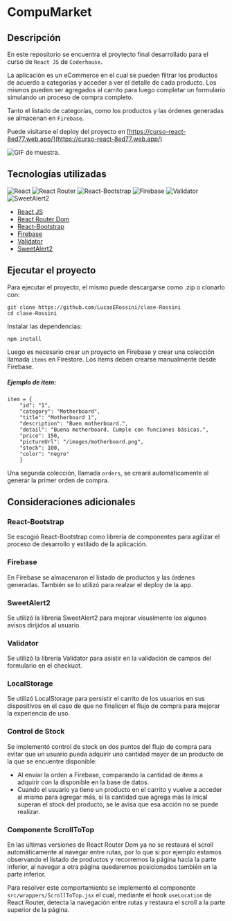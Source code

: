 # CompuMarket

## Descripción

En este repositorio se encuentra el proytecto final desarrollado para el curso de `React JS` de `Coderhouse`.

La aplicación es un eCommerce en el cual se pueden filtrar los productos de acuerdo a categorías y acceder a ver el detalle de cada producto. Los mismos pueden ser agregados al carrito para luego completar un formulario simulando un proceso de compra completo.

Tanto el listado de categorías, como los productos y las órdenes generadas se almacenan en `Firebase`.

Puede visitarse el deploy del proyecto en [https://curso-react-8ed77.web.app/](https://curso-react-8ed77.web.app/)

![GIF de muestra.](/public/muestra.gif "Vista del proyecto.")

## Tecnologías utilizadas

![React](https://img.shields.io/badge/react-%2320232a.svg?style=for-the-badge&logo=react&logoColor=%2361DAFB) ![React Router](https://img.shields.io/badge/React_Router-CA4245?style=for-the-badge&logo=react-router&logoColor=white) ![React-Bootstrap](https://img.shields.io/badge/REACT_BOOTSTRAP-%230081CB.svg?style=for-the-badge&logo=bootstrap&logoColor=white) ![Firebase](https://img.shields.io/badge/firebase-%23039BE5.svg?style=for-the-badge&logo=firebase) ![Validator](https://img.shields.io/badge/validator-%23000000.svg?style=for-the-badge) ![SweetAlert2](https://img.shields.io/badge/sweetalert2-%23000000.svg?style=for-the-badge)

* [React JS](https://reactjs.org/)
* [React Router Dom](https://reactrouter.com/)
* [React-Bootstrap](https://react-bootstrap.netlify.app/)
* [Firebase](https://firebase.google.com/)
* [Validator](https://vercel.com/)
* [SweetAlert2](https://sweetalert2.github.io/)

## Ejecutar el proyecto

Para ejecutar el proyecto, el mismo puede descargarse como .zip o clonarlo con:

```
git clone https://github.com/LucasERossini/clase-Rossini
cd clase-Rossini
```

Instalar las dependencias:

```
npm install
```

Luego es necesario crear un proyecto en Firebase y crear una colección llamada `items` en Firestore. Los items deben crearse manualmente desde Firebase.

##### Ejemplo de item:
```
item = {
    "id": "1",
    "category": "Motherboard",
    "title": "Motherboard 1",
    "description": "Buen motherboard.",
    "detail": "Buena motherboard. Cumple con funciones básicas.",
    "price": 150,
    "pictureUrl": "/images/motherboard.png",
    "stock": 100,
    "color": "negro"
    }
```
Una segunda colección, llamada `orders`, se creará automáticamente al generar la primer orden de compra.

## Consideraciones adicionales

### React-Bootstrap
Se escogió React-Bootstrap como librería de componentes para agilizar el proceso de desarrollo y estilado de la aplicación.
### Firebase
En Firebase se almacenaron el listado de productos y las órdenes generadas. También se lo utilizó para realzar el deploy de la app.
### SweetAlert2
Se utilizó la librería SweetAlert2 para mejorar visualmente los algunos avisos dirijidos al usuario.
### Validator
Se utilizó la librería Validator para asistir en la validación de campos del formulario en el checkuot.
### LocalStorage
Se utilizó LocalStorage para persistir el carrito de los usuarios en sus dispositivos en el caso de que no finalicen el flujo de compra para mejorar la experiencia de uso.
### Control de Stock
Se implementó control de stock en dos puntos del flujo de compra para evitar que un usuario pueda adquirir una cantidad mayor de un producto de la que se encuentre disponible:
* Al enviar la orden a Firebase, comparando la cantidad de items a adquirir con la disponible en la base de datos.
* Cuando el usuario ya tiene un producto en el carrito y vuelve a acceder al mismo para agregar más, si la cantidad que agrega más la inical superan el stock del producto, se le avisa que esa acción no se puede realizar.

### Componente ScrollToTop
En las últimas versiones de React Router Dom ya no se restaura el scroll automáticamente al navegar entre rutas, por lo que si por ejemplo estamos observando el listado de productos y recorremos la página hacia la parte inferior, al navegar a otra página quedaremos posicionados también en la parte inferior.

Para resolver este comportamiento se implementó el componente `src/wrappers/ScrollToTop.jsx` el cual, mediante el hook `useLocation` de React Router, detecta la navegación entre rutas y restaura el scroll a la parte superior de la página. 
